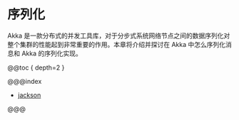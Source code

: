 # 序列化

Akka 是一款分布式的并发工具库，对于分步式系统网络节点之间的数据序列化对整个集群的性能起到非常重要的作用。本章将介绍并探讨在 Akka 中怎么序列化消息和 Akka 的序列化实现。

@@toc { depth=2 }

@@@index

- [jackson](jackson.md)

@@@
